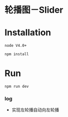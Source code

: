# 轮播图－Slider

# Installation 
`node V4.0+`
```
npm install
```

# Run 
```
npm run dev
```

### log
* 实现左轮播自动向左轮播


